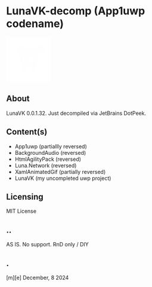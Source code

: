 # LunaVK-decomp (App1uwp codename)
![](/Images/logo.png)

## About
LunaVK 0.0.1.32. Just decompiled via JetBrains DotPeek.

## Content(s)
 - App1uwp (partiallly reversed)
 - BackgroundAudio (reversed)
 - HtmlAgilityPack (reversed)
 - Luna.Network (reversed)
 - XamlAnimatedGif (partially reversed)
 - LunaVK (my uncompleted uwp project)

## Licensing
MIT License

## ..
AS IS. No support. RnD only / DIY

## .
[m][e] December, 8 2024
